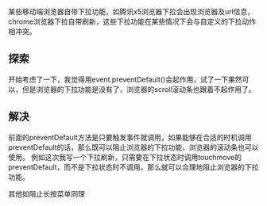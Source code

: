 某些移动端浏览器自带下拉功能，如腾讯x5浏览器下拉会出现浏览器及url信息，chrome浏览器下拉自带刷新，这些下拉功能在某些情况下会与自定义的下拉动作相冲突。

## 探索
开始考虑了一下，我觉得用event.preventDefault()会起作用，试了一下果然可以，但是浏览器的下拉功能是没有了，浏览器的scroll滚动条也跟着不起作用了。

## 解决
前面的preventDefault方法是只要触发事件就调用，如果能够在合适的时机调用preventDefault的话，那么既可以阻止浏览器的下拉功能，浏览器的滚动条也可以使用。
例如这次我写一个下拉刷新，只需要在下拉状态时调用touchmove的preventDefault，而不是下拉状态时不调用，那么就可以合理地阻止浏览器的下拉功能。

其他如阻止长按菜单同理